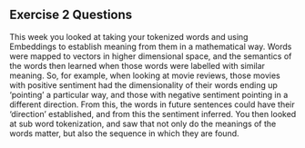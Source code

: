 ## Exercise 2 Questions

This week you looked at taking your tokenized words and using Embeddings to establish meaning from them in a mathematical way. Words were mapped to vectors in higher dimensional space, and the semantics of the words then learned when those words were labelled with similar meaning. So, for example, when looking at movie reviews, those movies with positive sentiment had the dimensionality of their words ending up ‘pointing’ a particular way, and those with negative sentiment pointing in a different direction. From this, the words in future sentences could have their ‘direction’ established, and from this the sentiment inferred. You then looked at sub word tokenization, and saw that not only do the meanings of the words matter, but also the sequence in which they are found.